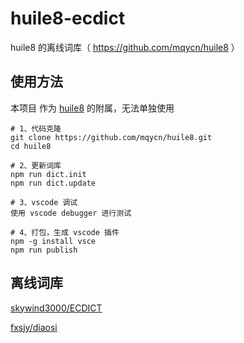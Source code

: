 # huile8-ecdict
huile8 的离线词库（ https://github.com/mqycn/huile8 ）

## 使用方法

本项目 作为 [huile8](https://github.com/mqycn/huile8) 的附属，无法单独使用

```
# 1、代码克隆
git clone https://github.com/mqycn/huile8.git
cd huile8

# 2、更新词库
npm run dict.init
npm run dict.update

# 3、vscode 调试
使用 vscode debugger 进行测试 

# 4、打包，生成 vscode 插件
npm -g install vsce
npm run publish
```


## 离线词库

[skywind3000/ECDICT](https://github.com/skywind3000/ECDICT)

[fxsjy/diaosi](https://github.com/fxsjy/diaosi)
